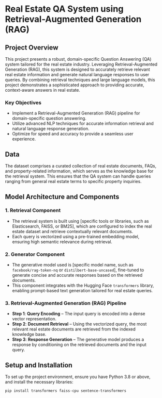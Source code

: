 # Real Estate QA System using Retrieval-Augmented Generation (RAG)

## Project Overview
This project presents a robust, domain-specific Question Answering (QA) system tailored for the real estate industry. Leveraging Retrieval-Augmented Generation (RAG), this system is designed to accurately retrieve relevant real estate information and generate natural language responses to user queries. By combining retrieval techniques and large language models, this project demonstrates a sophisticated approach to providing accurate, context-aware answers in real estate.

### Key Objectives
- Implement a Retrieval-Augmented Generation (RAG) pipeline for domain-specific question answering.
- Utilize advanced NLP techniques for accurate information retrieval and natural language response generation.
- Optimize for speed and accuracy to provide a seamless user experience.

## Data
The dataset comprises a curated collection of real estate documents, FAQs, and property-related information, which serves as the knowledge base for the retrieval system. This ensures that the QA system can handle queries ranging from general real estate terms to specific property inquiries.

## Model Architecture and Components
### 1. **Retrieval Component**
   - The retrieval system is built using [specific tools or libraries, such as Elasticsearch, FAISS, or BM25], which are configured to index the real estate dataset and retrieve contextually relevant documents.
   - Each query is vectorized using a pre-trained embedding model, ensuring high semantic relevance during retrieval.

### 2. **Generator Component**
   - The generative model used is [specific model name, such as `facebook/rag-token-nq` or `distilbert-base-uncased`], fine-tuned to generate concise and accurate responses based on the retrieved documents.
   - This component integrates with the Hugging Face `transformers` library, enabling prompt-based text generation tailored for real estate queries.

### 3. **Retrieval-Augmented Generation (RAG) Pipeline**
   - **Step 1**: **Query Encoding** – The input query is encoded into a dense vector representation.
   - **Step 2**: **Document Retrieval** – Using the vectorized query, the most relevant real estate documents are retrieved from the indexed knowledge base.
   - **Step 3**: **Response Generation** – The generative model produces a response by conditioning on the retrieved documents and the input query.

## Setup and Installation
To set up the project environment, ensure you have Python 3.8 or above, and install the necessary libraries:
```bash
pip install transformers faiss-cpu sentence-transformers
